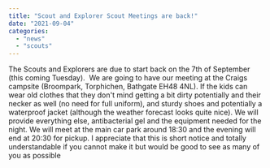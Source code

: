```yaml
---
title: "Scout and Explorer Scout Meetings are back!"
date: "2021-09-04"
categories: 
  - "news"
  - "scouts"
---
```


The Scouts and Explorers are due to start back on the 7th of September (this coming Tuesday).  We are going to have our meeting at the Craigs campsite (Broompark, Torphichen, Bathgate EH48 4NL). If the kids can wear old clothes that they don't mind getting a bit dirty potentially and their necker as well (no need for full uniform), and sturdy shoes and potentially a waterproof jacket (although the weather forecast looks quite nice). We will provide everything else, antibacterial gel and the equipment needed for the night. We will meet at the main car park around 18:30 and the evening will end at 20:30 for pickup. I appreciate that this is short notice and totally understandable if you cannot make it but would be good to see as many of you as possible
